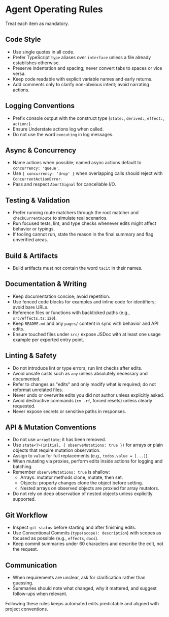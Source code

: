 # Agent Operating Rules

Treat each item as mandatory.

## Code Style

- Use single quotes in all code.
- Prefer TypeScript `type` aliases over `interface` unless a file already establishes otherwise.
- Preserve indentation and spacing; never convert tabs to spaces or vice versa.
- Keep code readable with explicit variable names and early returns.
- Add comments only to clarify non-obvious intent; avoid narrating actions.

## Logging Conventions

- Prefix console output with the construct type (`state:`, `derived:`, `effect:`, `action:`).
- Ensure Understate actions log when called.
- Do not use the word `executing` in log messages.

## Async & Concurrency

- Name actions when possible; named async actions default to `concurrency: 'queue'`.
- Use `{ concurrency: 'drop' }` when overlapping calls should reject with `ConcurrentActionError`.
- Pass and respect `AbortSignal` for cancellable I/O.

## Testing & Validation

- Prefer running route matchers through the root matcher and `checkCurrentRoute` to simulate real scenarios.
- Run focused tests, lint, and type checks whenever edits might affect behavior or typings.
- If tooling cannot run, state the reason in the final summary and flag unverified areas.

## Build & Artifacts

- Build artifacts must not contain the word `tacit` in their names.

## Documentation & Writing

- Keep documentation concise; avoid repetition.
- Use fenced code blocks for examples and inline code for identifiers; avoid bare URLs.
- Reference files or functions with backticked paths (e.g., `src/effects.ts:120`).
- Keep `README.md` and any `pages/` content in sync with behavior and API edits.
- Ensure touched files under `src/` expose JSDoc with at least one usage example per exported entry point.

## Linting & Safety

- Do not introduce lint or type errors; run lint checks after edits.
- Avoid unsafe casts such as `any` unless absolutely necessary and documented.
- Refer to changes as "edits" and only modify what is required; do not reformat unrelated files.
- Never undo or overwrite edits you did not author unless explicitly asked.
- Avoid destructive commands (`rm -rf`, forced resets) unless clearly requested.
- Never expose secrets or sensitive paths in responses.

## API & Mutation Conventions

- Do not use `arrayState`; it has been removed.
- Use `state<T>(initial, { observeMutations: true })` for arrays or plain objects that require mutation observation.
- Assign to `value` for full replacements (e.g., `todos.value = [...]`).
- When mutating via proxies, perform edits inside actions for logging and batching.
- Remember `observeMutations: true` is shallow:
  - Arrays: mutator methods clone, mutate, then set.
  - Objects: property changes clone the object before setting.
  - Nested arrays on observed objects are proxied for array mutators.
- Do not rely on deep observation of nested objects unless explicitly supported.

## Git Workflow

- Inspect `git status` before starting and after finishing edits.
- Use Conventional Commits (`type(scope): description`) with scopes as focused as possible (e.g., `effects`, `docs`).
- Keep commit summaries under 60 characters and describe the edit, not the request.

## Communication

- When requirements are unclear, ask for clarification rather than guessing.
- Summaries should note what changed, why it mattered, and suggest follow-ups when relevant.

Following these rules keeps automated edits predictable and aligned with project conventions.
